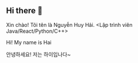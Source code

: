 ## Hi there 👋
Xin chào! Tôi tên là Nguyễn Huy Hải.
<Lập trình viên Java/React/Python/C++>

Hi! My name is Hai

안녕하세요! 저는 하이입나다~
